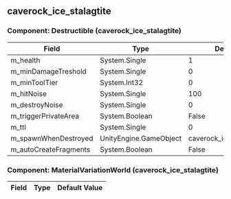 ## caverock_ice_stalagtite

### Component: Destructible (caverock_ice_stalagtite)

|Field|Type|Default Value|
|---|---|---|
|m_health|System.Single|1|
|m_minDamageTreshold|System.Single|0|
|m_minToolTier|System.Int32|0|
|m_hitNoise|System.Single|100|
|m_destroyNoise|System.Single|0|
|m_triggerPrivateArea|System.Boolean|False|
|m_ttl|System.Single|0|
|m_spawnWhenDestroyed|UnityEngine.GameObject|caverock_ice_stalagtite_falling|
|m_autoCreateFragments|System.Boolean|False|

### Component: MaterialVariationWorld (caverock_ice_stalagtite)

|Field|Type|Default Value|
|---|---|---|


